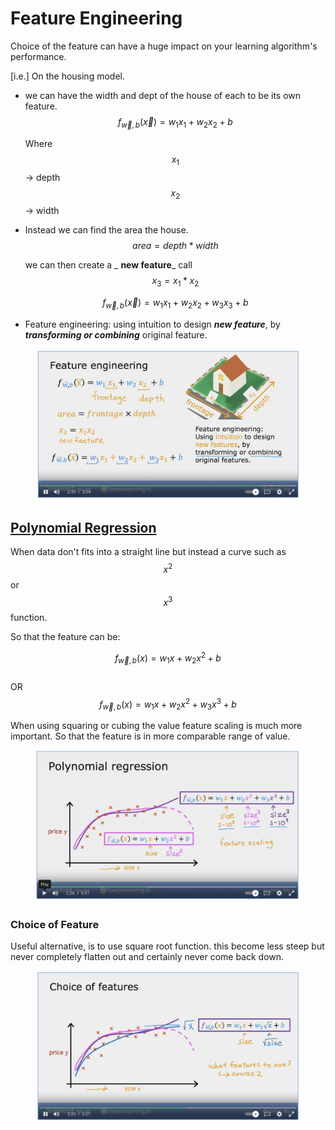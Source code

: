 # Feature Engineering

Choice of the feature can have a huge impact on your learning algorithm's performance.

\[i.e.] On the housing model.

*   we can have the width and dept of the house of each to be its own feature. $$f_{\vec{w},b}(\vec{x}) = w_1x_1+w_2x_2 + b$$

    Where $$x_1$$-> depth $$x_2$$-> width
*   Instead we can find the area the house. $$area = depth * width$$

    we can then create a _ **new feature**_ call $$x_3 = x_1*x_2$$

    $$f_{\vec{w},b}(\vec{x}) = w_1x_1+w_2x_2+w_3x_3+ b$$
* Feature engineering: using intuition to design _**new feature**_, by _**transforming or combining**_ original feature.

<figure><img src="../.gitbook/assets/image (12).png" alt=""><figcaption></figcaption></figure>

## [Polynomial Regression](https://www.coursera.org/learn/machine-learning/lecture/OnGhN/polynomial-regression)

When data don't fits into a straight line but instead a curve such as $$x^2$$or $$x^3$$ function.&#x20;

So that the feature can be:

$$f_{\vec{w},b}(x) = w_1x+w_2x^2+ b$$\
OR\
$$f_{\vec{w},b}(x) = w_1x+w_2x^2+w_3x^3+ b$$

When using squaring or cubing the value feature scaling is much more important. So that the feature is in more comparable range of value.

<figure><img src="../.gitbook/assets/image (8) (1).png" alt=""><figcaption></figcaption></figure>

### Choice of Feature

Useful alternative, is to use square root function. this become less steep but never completely flatten out and certainly never come back down.&#x20;

<figure><img src="../.gitbook/assets/image (7).png" alt=""><figcaption></figcaption></figure>
